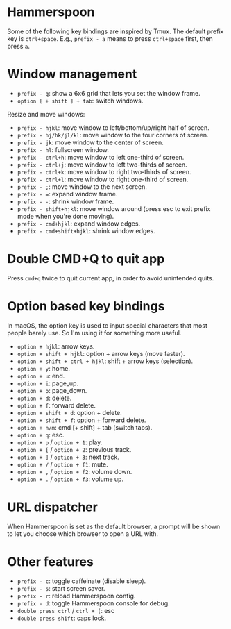 # Hammerspoon

Some of the following key bindings are inspired by Tmux. The default prefix key is `ctrl+space`. E.g., `prefix - a` means to press `ctrl+space` first, then press `a`.

# Window management
  - `prefix - g`: show a 6x6 grid that lets you set the window frame.
  - `option [ + shift ] + tab`: switch windows.

Resize and move windows:

  - `prefix - hjkl`: move window to left/bottom/up/right half of screen.
  - `prefix - hj/hk/jl/kl`: move window to the four corners of screen.
  - `prefix - jk`: move window to the center of screen.
  - `prefix - hl`: fullscreen window.
  - `prefix - ctrl+h`: move window to left one-third of screen.
  - `prefix - ctrl+j`: move window to left two-thirds of screen.
  - `prefix - ctrl+k`: move window to right two-thirds of screen.
  - `prefix - ctrl+l`: move window to right one-third of screen.
  - `prefix - ;`: move window to the next screen.
  - `prefix - =`: expand window frame.
  - `prefix - -`: shrink window frame.
  - `prefix - shift+hjkl`: move window around (press esc to exit prefix mode when you're done moving).
  - `prefix - cmd+hjkl`: expand window edges.
  - `prefix - cmd+shift+hjkl`: shrink window edges.

# Double CMD+Q to quit app

Press `cmd+q` twice to quit current app, in order to avoid unintended quits.

# Option based key bindings

In macOS, the option key is used to input special characters that most people barely use. So I'm using it for something more useful.

  - `option + hjkl`: arrow keys.
  - `option + shift + hjkl`: option + arrow keys (move faster).
  - `option + shift + ctrl + hjkl`: shift + arrow keys (selection).
  - `option + y`: home.
  - `option + u`: end.
  - `option + i`: page_up.
  - `option + o`: page_down.
  - `option + d`: delete.
  - `option + f`: forward delete.
  - `option + shift + d`: option + delete.
  - `option + shift + f`: option + forward delete.
  - `option + n/m`: cmd [+ shift] + tab (switch tabs).
  - `option + q`: esc.
  - `option + p` / `option + 1`: play.
  - `option + [` / `option + 2`: previous track.
  - `option + ]` / `option + 3`: next track.
  - `option + /` / `option + f1`: mute.
  - `option + ,` / `option + f2`: volume down.
  - `option + .` / `option + f3`: volume up.

# URL dispatcher

When Hammerspoon is set as the default browser, a prompt will be shown to let you choose which browser to open a URL with.

# Other features

  - `prefix - c`: toggle caffeinate (disable sleep).
  - `prefix - s`: start screen saver.
  - `prefix - r`: reload Hammerspoon config.
  - `prefix - d`: toggle Hammerspoon console for debug.
  - `double press ctrl` / `ctrl + [`: esc
  - `double press shift`: caps lock.
